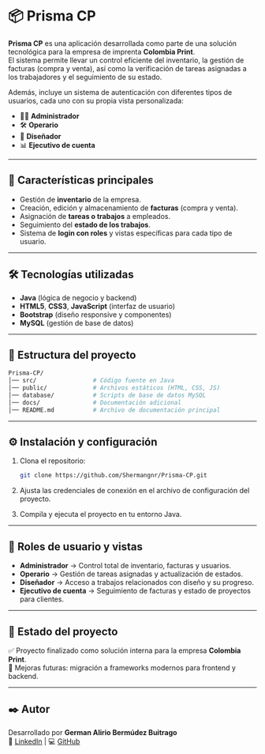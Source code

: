 # 📦 Prisma CP

**Prisma CP** es una aplicación desarrollada como parte de una solución tecnológica para la empresa de imprenta **Colombia Print**.  
El sistema permite llevar un control eficiente del inventario, la gestión de facturas (compra y venta), así como la verificación de tareas asignadas a los trabajadores y el seguimiento de su estado.  

Además, incluye un sistema de autenticación con diferentes tipos de usuarios, cada uno con su propia vista personalizada:

- 👨‍💼 **Administrador**  
- 🛠️ **Operario**  
- 🎨 **Diseñador**  
- 📊 **Ejecutivo de cuenta**

---

## 🚀 Características principales

- Gestión de **inventario** de la empresa.  
- Creación, edición y almacenamiento de **facturas** (compra y venta).  
- Asignación de **tareas o trabajos** a empleados.  
- Seguimiento del **estado de los trabajos**.  
- Sistema de **login con roles** y vistas específicas para cada tipo de usuario.  

---

## 🛠️ Tecnologías utilizadas

- **Java** (lógica de negocio y backend)  
- **HTML5**, **CSS3**, **JavaScript** (interfaz de usuario)  
- **Bootstrap** (diseño responsive y componentes)  
- **MySQL** (gestión de base de datos)  

---

## 📂 Estructura del proyecto

```bash
Prisma-CP/
│── src/                # Código fuente en Java
│── public/             # Archivos estáticos (HTML, CSS, JS)
│── database/           # Scripts de base de datos MySQL
│── docs/               # Documentación adicional
│── README.md           # Archivo de documentación principal
```

---

## ⚙️ Instalación y configuración

1. Clona el repositorio:
   ```bash
   git clone https://github.com/Shermangnr/Prisma-CP.git
   ```
3. Ajusta las credenciales de conexión en el archivo de configuración del proyecto.

4. Compila y ejecuta el proyecto en tu entorno Java.

---

## 👥 Roles de usuario y vistas

- **Administrador** → Control total de inventario, facturas y usuarios.  
- **Operario** → Gestión de tareas asignadas y actualización de estados.  
- **Diseñador** → Acceso a trabajos relacionados con diseño y su progreso.  
- **Ejecutivo de cuenta** → Seguimiento de facturas y estado de proyectos para clientes.  

---

## 📌 Estado del proyecto

✅ Proyecto finalizado como solución interna para la empresa **Colombia Print**.  
🔧 Mejoras futuras: migración a frameworks modernos para frontend y backend.

---

## ✒️ Autor

Desarrollado por **German Alirio Bermúdez Buitrago**  
💼 [LinkedIn](https://www.linkedin.com/) | 💻 [GitHub](https://github.com/)
